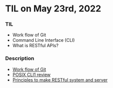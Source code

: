 # **TIL on May 23rd, 2022**

### TIL
- Work flow of Git
- Command Line Interface (CLI)
- What is RESTful APIs?

### Description
- [Work flow of Git]()
- [POSIX CLI1 review](../../ETC/cli-05-23-2022.md)
- [Principles to make RESTful system and server](../../Computer%20Science/Network/restful-api-05-23-2022.md)